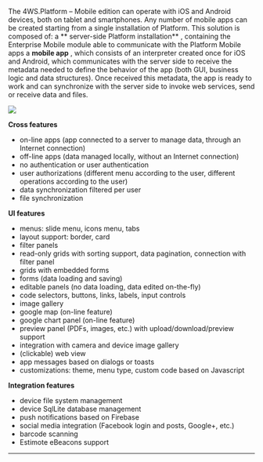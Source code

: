 The 4WS.Platform &#8211; Mobile edition can operate with iOS and Android devices, both on tablet and smartphones.
Any number of mobile apps can be created starting from a single installation of Platform.
This solution is composed of:
a ** server-side Platform installation** , containing the Enterprise Mobile module able to communicate with the Platform Mobile apps
a  **mobile app** , which consists of an interpreter created once for iOS and Android, which communicates with the server side to receive the metadata needed to define the behavior of the app (both GUI, business logic and data structures). Once received this metadata, the app is ready to work and can synchronize with the server side to invoke web services, send or receive data and files.

![](http://4wsplatform.org/wp-content/uploads/2018/01/mobilearch-1024x576.png)



 **Cross features** 

* on-line apps (app connected to a server to manage data, through an Internet connection)
* off-line apps (data managed locally, without an Internet connection)
* no authentication or user authentication
* user authorizations (different menu according to the user, different operations according to the user)
* data synchronization filtered per user
* file synchronization


 **UI features** 

* menus: slide menu, icons menu, tabs
* layout support: border, card
* filter panels
* read-only grids with sorting support, data pagination, connection with filter panel
* grids with embedded forms
* forms (data loading and saving)
* editable panels (no data loading, data edited on-the-fly)
* code selectors, buttons, links, labels, input controls
* image gallery
* google map (on-line feature)
* google chart panel (on-line feature)
* preview panel (PDFs, images, etc.) with upload/download/preview support
* integration with camera and device image gallery
* (clickable) web view
* app messages based on dialogs or toasts
* customizations: theme, menu type, custom code based on Javascript


 **Integration features** 

* device file system management
* device SqlLite database management
* push notifications based on Firebase
* social media integration (Facebook login and posts, Google+, etc.)
* barcode scanning
* Estimote eBeacons support


                

---


